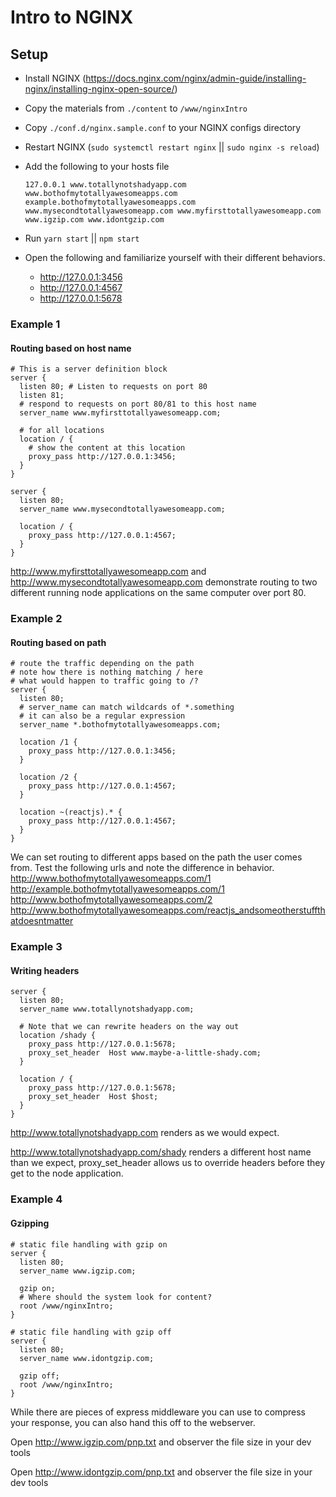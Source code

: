 # Intro to NGINX
## Setup
* Install NGINX (https://docs.nginx.com/nginx/admin-guide/installing-nginx/installing-nginx-open-source/)
* Copy the materials from `./content` to `/www/nginxIntro`
* Copy `./conf.d/nginx.sample.conf` to your NGINX configs directory
* Restart NGINX (`sudo systemctl restart nginx` || `sudo nginx -s reload`)
* Add the following to your hosts file

    `127.0.0.1 www.totallynotshadyapp.com www.bothofmytotallyawesomeapps.com example.bothofmytotallyawesomeapps.com www.mysecondtotallyawesomeapp.com www.myfirsttotallyawesomeapp.com www.igzip.com www.idontgzip.com`

* Run `yarn start` || `npm start`
* Open the following and familiarize yourself with their different behaviors.
  - http://127.0.0.1:3456
  - http://127.0.0.1:4567
  - http://127.0.0.1:5678

### Example 1
#### Routing based on host name

```
# This is a server definition block
server {
  listen 80; # Listen to requests on port 80
  listen 81;
  # respond to requests on port 80/81 to this host name
  server_name www.myfirsttotallyawesomeapp.com;

  # for all locations
  location / {
    # show the content at this location
    proxy_pass http://127.0.0.1:3456;
  }
}

server {
  listen 80;
  server_name www.mysecondtotallyawesomeapp.com;

  location / {
    proxy_pass http://127.0.0.1:4567;
  }
}
```

http://www.myfirsttotallyawesomeapp.com
and
http://www.mysecondtotallyawesomeapp.com
demonstrate routing to two different running node applications on the same computer over port 80.

### Example 2
#### Routing based on path

```
# route the traffic depending on the path
# note how there is nothing matching / here
# what would happen to traffic going to /?
server {
  listen 80;
  # server_name can match wildcards of *.something
  # it can also be a regular expression
  server_name *.bothofmytotallyawesomeapps.com;

  location /1 {
    proxy_pass http://127.0.0.1:3456;
  }

  location /2 {
    proxy_pass http://127.0.0.1:4567;
  }

  location ~(reactjs).* {
    proxy_pass http://127.0.0.1:4567;
  }
}
```

We can set routing to different apps based on the path the user comes from.  Test the following urls and note the difference in behavior.
http://www.bothofmytotallyawesomeapps.com/1
http://example.bothofmytotallyawesomeapps.com/1
http://www.bothofmytotallyawesomeapps.com/2
http://www.bothofmytotallyawesomeapps.com/reactjs_andsomeotherstuffthatdoesntmatter

### Example 3
#### Writing headers

```
server {
  listen 80;
  server_name www.totallynotshadyapp.com;

  # Note that we can rewrite headers on the way out
  location /shady {
    proxy_pass http://127.0.0.1:5678;
    proxy_set_header  Host www.maybe-a-little-shady.com;
  }

  location / {
    proxy_pass http://127.0.0.1:5678;
    proxy_set_header  Host $host;
  }
}
```

http://www.totallynotshadyapp.com renders as we would expect.

http://www.totallynotshadyapp.com/shady
renders a different host name than we expect, proxy_set_header allows us to override headers before they get to the node application.

### Example 4
#### Gzipping

```
# static file handling with gzip on
server {
  listen 80;
  server_name www.igzip.com;

  gzip on;
  # Where should the system look for content?
  root /www/nginxIntro;
}

# static file handling with gzip off
server {
  listen 80;
  server_name www.idontgzip.com;

  gzip off;
  root /www/nginxIntro;
}
```

While there are pieces of express middleware you can use to compress your response, you can also hand this off to the webserver.

Open http://www.igzip.com/pnp.txt and observer the file size in your dev tools

Open http://www.idontgzip.com/pnp.txt and observer the file size in your dev tools



